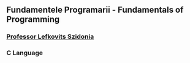 ## Fundamentele Programarii - Fundamentals of Programming
### [Professor Lefkovits Szidonia](https://cs.upm.ro/personal/szidonia-lefkovits/)
### C Language
